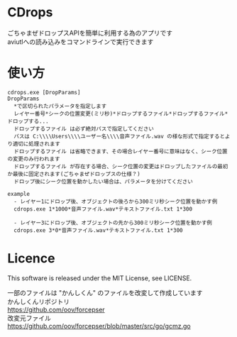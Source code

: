 # CDrops
ごちゃまぜドロップスAPIを簡単に利用する為のアプリです  
aviutlへの読み込みをコマンドラインで実行できます  

# 使い方
```
cdrops.exe [DropParams]
DropParams
  *で区切られたパラメータを指定します
  レイヤー番号*シークの位置変更(ミリ秒)*ドロップするファイル*ドロップするファイル*ドロップする...
  ドロップするファイル は必ず絶対パスで指定してください
  パスは C:\\\\Users\\\\ユーザー名\\\\音声ファイル.wav の様な形式で指定するとより適切に処理されます
  ドロップするファイル は省略できます、その場合レイヤー番号に意味はなく、シーク位置の変更のみ行われます
  ドロップするファイル が存在する場合、シーク位置の変更はドロップしたファイルの最初か最後に固定されます(ごちゃまぜドロップスの仕様？)
  ドロップ後にシーク位置を動かしたい場合は、パラメータを分けてください
```

```
example
  - レイヤー1にドロップ後、オブジェクトの後ろから300ミリ秒シーク位置を動かす例
  cdrops.exe 1*1000*音声ファイル.wav*テキストファイル.txt 1*300

  - レイヤー3にドロップ後、オブジェクトの先から300ミリ秒シーク位置を動かす例
  cdrops.exe 3*0*音声ファイル.wav*テキストファイル.txt 1*300
```

# Licence
This software is released under the MIT License, see LICENSE.  

一部のファイルは "かんしくん" のファイルを改変して作成しています  
  かんしくんリポジトリ  
    https://github.com/oov/forcepser  
  改変元ファイル  
    https://github.com/oov/forcepser/blob/master/src/go/gcmz.go  
